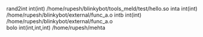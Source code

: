 rand2int int(int) /home/rupesh/blinkybot/tools_meld/test/hello.so
inta int(int) /home/rupesh/blinkybot/external/func_a.o
intb int(int) /home/rupesh/blinkybot/external/func_a.o   
bolo int(int,int,int) /home/rupesh/mehta
